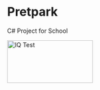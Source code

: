 # Pretpark
C# Project for School

<a href="http://www.free-iqtest.net" title="IQ Test"><img src="http://www.free-iqtest.net/images/badges2/l150.gif" width="200" height="100" alt="IQ Test" border="0"></a>
